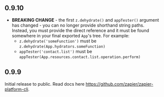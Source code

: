 ## 0.9.10

* **BREAKING CHANGE** - the first `z.dehydrate()` and `appTester()` argument has changed - you can no longer provide shorthand string paths. Instead, you must provide the direct reference and it must be found somewhere in your final exported `App`'s tree. For example:
  * `z.dehydrate('someFunction')` must be `z.dehydrate(App.hydrators.someFunction)`
  * `appTester('contact.list')` must be `appTester(App.resources.contact.list.operation.perform)`

## 0.9.9

Initial release to public. Read docs here https://github.com/zapier/zapier-platform-cli.
